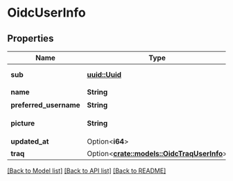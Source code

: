 # OidcUserInfo

## Properties

Name | Type | Description | Notes
------------ | ------------- | ------------- | -------------
**sub** | [**uuid::Uuid**](uuid::Uuid.md) | ユーザーUUID | 
**name** | **String** | ユーザー名 | 
**preferred_username** | **String** | ユーザー名 | 
**picture** | **String** | アイコン画像URL | 
**updated_at** | Option<**i64**> | 更新日時 | [optional]
**traq** | Option<[**crate::models::OidcTraqUserInfo**](OIDCTraqUserInfo.md)> |  | [optional]

[[Back to Model list]](../README.md#documentation-for-models) [[Back to API list]](../README.md#documentation-for-api-endpoints) [[Back to README]](../README.md)


